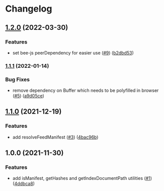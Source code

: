 # Changelog

## [1.2.0](https://www.github.com/ethersphere/manifest-js/compare/v1.1.1...v1.2.0) (2022-03-30)


### Features

* set bee-js peerDependency for easier use ([#9](https://www.github.com/ethersphere/manifest-js/issues/9)) ([b2dbd53](https://www.github.com/ethersphere/manifest-js/commit/b2dbd53575fe636ca56a5abb710a3a776dc03b32))

### [1.1.1](https://www.github.com/ethersphere/manifest-js/compare/v1.1.0...v1.1.1) (2022-01-14)


### Bug Fixes

* remove dependency on Buffer which needs to be polyfilled in browser ([#5](https://www.github.com/ethersphere/manifest-js/issues/5)) ([a9d05ce](https://www.github.com/ethersphere/manifest-js/commit/a9d05ce2b02ff058a969ec40bd2c95bc395286ca))

## [1.1.0](https://www.github.com/ethersphere/manifest-js/compare/v1.0.0...v1.1.0) (2021-12-19)


### Features

* add resolveFeedManifest ([#3](https://www.github.com/ethersphere/manifest-js/issues/3)) ([4bac96b](https://www.github.com/ethersphere/manifest-js/commit/4bac96b578f077e0079de6e33e5ef617cbca47df))

## 1.0.0 (2021-11-30)


### Features

* add isManifest, getHashes and getIndexDocumentPath utilities ([#1](https://www.github.com/ethersphere/manifest-js/issues/1)) ([4ddbca8](https://www.github.com/ethersphere/manifest-js/commit/4ddbca89f671a38137cd6b5ca22d1ec4ae83c08a))
